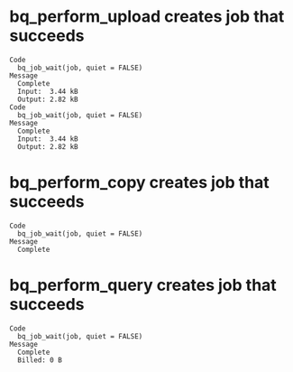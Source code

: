 # bq_perform_upload creates job that succeeds

    Code
      bq_job_wait(job, quiet = FALSE)
    Message
      Complete
      Input:  3.44 kB
      Output: 2.82 kB
    Code
      bq_job_wait(job, quiet = FALSE)
    Message
      Complete
      Input:  3.44 kB
      Output: 2.82 kB

# bq_perform_copy creates job that succeeds

    Code
      bq_job_wait(job, quiet = FALSE)
    Message
      Complete

# bq_perform_query creates job that succeeds

    Code
      bq_job_wait(job, quiet = FALSE)
    Message
      Complete
      Billed: 0 B

